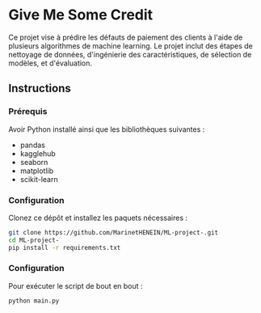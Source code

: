 # Give Me Some Credit

Ce projet vise à prédire les défauts de paiement des clients à l'aide de plusieurs algorithmes de machine learning. Le projet inclut des étapes de nettoyage de données, d'ingénierie des caractéristiques, de sélection de modèles, et d'évaluation.

## Instructions

### Prérequis

Avoir Python installé ainsi que les bibliothèques suivantes :
- pandas
- kagglehub
- seaborn
- matplotlib
- scikit-learn

### Configuration

Clonez ce dépôt et installez les paquets nécessaires :

```bash
git clone https://github.com/MarinetHENEIN/ML-project-.git
cd ML-project-
pip install -r requirements.txt
```

### Configuration

Pour exécuter le script de bout en bout :

```python
python main.py
